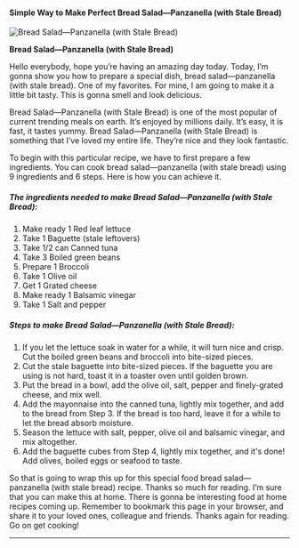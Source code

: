             

#### Simple Way to Make Perfect Bread Salad—Panzanella (with Stale Bread)

![Bread Salad—Panzanella (with Stale Bread)](https://img-global.cpcdn.com/recipes/4653520029483008/751x532cq70/bread-salad-panzanella-with-stale-bread-recipe-main-photo.jpg)

**Bread Salad—Panzanella (with Stale Bread)**

Hello everybody, hope you’re having an amazing day today. Today, I’m gonna show you how to prepare a special dish, bread salad—panzanella (with stale bread). One of my favorites. For mine, I am going to make it a little bit tasty. This is gonna smell and look delicious.

Bread Salad—Panzanella (with Stale Bread) is one of the most popular of current trending meals on earth. It’s enjoyed by millions daily. It’s easy, it is fast, it tastes yummy. Bread Salad—Panzanella (with Stale Bread) is something that I’ve loved my entire life. They’re nice and they look fantastic.

To begin with this particular recipe, we have to first prepare a few ingredients. You can cook bread salad—panzanella (with stale bread) using 9 ingredients and 6 steps. Here is how you can achieve it.

##### The ingredients needed to make Bread Salad—Panzanella (with Stale Bread):

1.  Make ready 1 Red leaf lettuce
2.  Take 1 Baguette (stale leftovers)
3.  Take 1/2 can Canned tuna
4.  Take 3 Boiled green beans
5.  Prepare 1 Broccoli
6.  Take 1 Olive oil
7.  Get 1 Grated cheese
8.  Make ready 1 Balsamic vinegar
9.  Take 1 Salt and pepper

##### Steps to make Bread Salad—Panzanella (with Stale Bread):

1.  If you let the lettuce soak in water for a while, it will turn nice and crisp. Cut the boiled green beans and broccoli into bite-sized pieces.
2.  Cut the stale baguette into bite-sized pieces. If the baguette you are using is not hard, toast it in a toaster oven until golden brown.
3.  Put the bread in a bowl, add the olive oil, salt, pepper and finely-grated cheese, and mix well.
4.  Add the mayonnaise into the canned tuna, lightly mix together, and add to the bread from Step 3. If the bread is too hard, leave it for a while to let the bread absorb moisture.
5.  Season the lettuce with salt, pepper, olive oil and balsamic vinegar, and mix altogether.
6.  Add the baguette cubes from Step 4, lightly mix together, and it's done! Add olives, boiled eggs or seafood to taste.

So that is going to wrap this up for this special food bread salad—panzanella (with stale bread) recipe. Thanks so much for reading. I’m sure that you can make this at home. There is gonna be interesting food at home recipes coming up. Remember to bookmark this page in your browser, and share it to your loved ones, colleague and friends. Thanks again for reading. Go on get cooking!

* * *